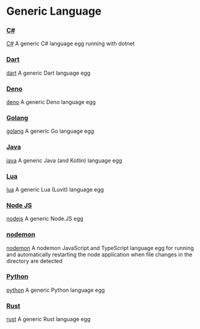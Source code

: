 # Generic Language

### [C#](c#)

[C#](https://learn.microsoft.com/en-us/dotnet/csharp//)
A generic C# language egg running with dotnet

### [Dart](dart)

[dart](https://dart.dev/)
A generic Dart language egg

### [Deno](deno)

[deno](https://deno.land/)
A generic Deno language egg

### [Golang](golang)

[golang](https://go.dev/)
A generic Go language egg

### [Java](java)

[java](https://www.java.com/en/)
A generic Java (and Kotlin) language egg

### [Lua](lua)

[lua](https://www.lua.org/)
A generic Lua (Luvit) language egg

### [Node JS](nodejs)

[nodejs](https://nodejs.org)
A generic Node.JS egg

### [nodemon](nodemon)

[nodemon](https://nodemon.io/)
A nodemon JavaScript and TypeScript language egg for running and automatically restarting the node application when file changes in the directory are detected

### [Python](python)

[python](https://www.python.org/)
A generic Python language egg

### [Rust](rust)

[rust](https://www.rust-lang.org/)
A generic Rust language egg
